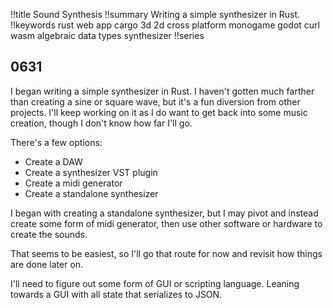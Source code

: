 !!title Sound Synthesis
!!summary Writing a simple synthesizer in Rust.
!!keywords rust web app cargo 3d 2d cross platform monogame godot curl wasm algebraic data types synthesizer
!!series

## 0631

I began writing a simple synthesizer in Rust. I haven't gotten much farther than creating a sine or square wave, but it's a fun diversion from other projects. I'll keep working on it as I do want to get back into some music creation, though I don't know how far I'll go.

There's a few options:
* Create a DAW
* Create a synthesizer VST plugin
* Create a midi generator
* Create a standalone synthesizer

I began with creating a standalone synthesizer, but I may pivot and instead create some form of midi generator, then use other software or hardware to create the sounds. 

That seems to be easiest, so I'll go that route for now and revisit how things are done later on.

I'll need to figure out some form of GUI or scripting language. Leaning towards a GUI with all state that serializes to JSON. 

